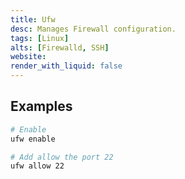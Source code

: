 ```yaml
---
title: Ufw
desc: Manages Firewall configuration.
tags: [Linux]
alts: [Firewalld, SSH]
website:
render_with_liquid: false
---
```


## Examples

```sh
# Enable
ufw enable

# Add allow the port 22
ufw allow 22
```